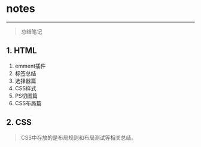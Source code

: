 # notes

---

> 总结笔记

## 1. HTML

1. emment插件
2. 标签总结
3. 选择器篇
4. CSS样式
5. PS切图篇
6. CSS布局篇

## 2. CSS
> CSS中存放的是布局规则和布局测试等相关总结。
